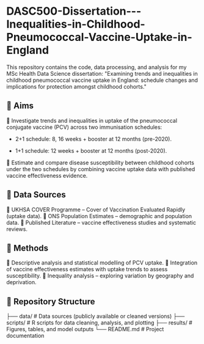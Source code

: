 # DASC500-Dissertation---Inequalities-in-Childhood-Pneumococcal-Vaccine-Uptake-in-England
This repository contains the code, data processing, and analysis for my MSc Health Data Science dissertation:  "Examining trends and inequalities in childhood pneumococcal vaccine uptake in England: schedule changes and implications for protection amongst childhood cohorts."

## 🌸 Aims

🫧 Investigate trends and inequalities in uptake of the pneumococcal conjugate vaccine (PCV) across two immunisation schedules:

  - 2+1 schedule: 8, 16 weeks + booster at 12 months (pre-2020).
  
  - 1+1 schedule: 12 weeks + booster at 12 months (post-2020).

🫧 Estimate and compare disease susceptibility between childhood cohorts under the two schedules by combining vaccine uptake data with published vaccine effectiveness evidence.

## 🌸 Data Sources

🫧 UKHSA COVER Programme – Cover of Vaccination Evaluated Rapidly (uptake data).
🫧 ONS Population Estimates – demographic and population data.
🫧 Published Literature – vaccine effectiveness studies and systematic reviews.

## 🌸 Methods

🫧 Descriptive analysis and statistical modelling of PCV uptake.
🫧 Integration of vaccine effectiveness estimates with uptake trends to assess susceptibility.
🫧 Inequality analysis – exploring variation by geography and deprivation.

## 🌸 Repository Structure
├── data/              # Data sources (publicly available or cleaned versions)
├── scripts/           # R scripts for data cleaning, analysis, and plotting
├── results/           # Figures, tables, and model outputs
└── README.md          # Project documentation

